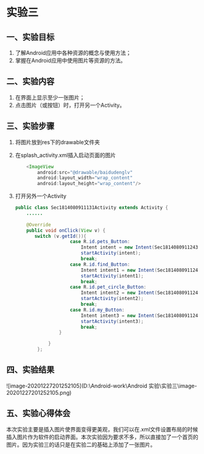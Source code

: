 # 实验三



## 一、实验目标

1. 了解Android应用中各种资源的概念与使用方法；
2. 掌握在Android应用中使用图片等资源的方法。



## 二、实验内容

1. 在界面上显示至少一张图片；
2. 点击图片（或按钮）时，打开另一个Activity。



## 三、实验步骤

1. 将图片放到res下的drawable文件夹

2. 在splash_activity.xml插入启动页面的图片

   ```java
       <ImageView
           android:src="@drawable/baidudenglv"
           android:layout_width="wrap_content"
           android:layout_height="wrap_content"/>
   ```
   
6. 打开另外一个Activity

   ```java
   public class Sec1814080911131Activity extends Activity {
       ......    
       
       @Override    
       public void onClick(View v) {    
          switch (v.getId()){
                       case R.id.pets_Button:
                           Intent intent = new Intent(Sec1814080911243Activity.this, PetsActivity.class);
                           startActivity(intent);
                           break;
                       case R.id.find_Button:
                           Intent intent1 = new Intent(Sec1814080911243Activity.this, FindActivity.class);
                           startActivity(intent1);
                           break;
                       case R.id.pet_circle_Button:
                           Intent intent2 = new Intent(Sec1814080911243Activity.this, Pet_circleActivity.class);
                           startActivity(intent2);
                           break;
                       case R.id.my_Button:
                           Intent intent3 = new Intent(Sec1814080911243Activity.this, MyActivity.class);
                           startActivity(intent3);
                           break;
                   }
   
               }
           };
   ```



## 四、实验结果

![image-20201227201252105](D:\Android-work\Android 实验\实验三\image-20201227201252105.png)

## 五、实验心得体会

​        本次实验主要是插入图片使界面变得更美观，我们可以在.xml文件设置布局的时候插入图片作为软件的启动界面。本次实验因为要求不多，所以直接加了一个首页的图片。因为实验三的话只是在实验二的基础上添加了一张图片。
